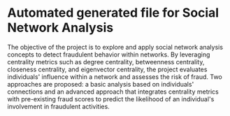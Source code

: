 # Automated generated file for Social Network Analysis

The objective of the project is to explore and apply social network analysis concepts to detect fraudulent behavior within networks. By leveraging centrality metrics such as degree centrality, betweenness centrality, closeness centrality, and eigenvector centrality, the project evaluates individuals' influence within a network and assesses the risk of fraud. Two approaches are proposed: a basic analysis based on individuals' connections and an advanced approach that integrates centrality metrics with pre-existing fraud scores to predict the likelihood of an individual's involvement in fraudulent activities.
